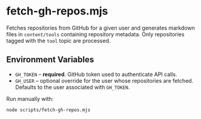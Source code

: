 # fetch-gh-repos.mjs

Fetches repositories from GitHub for a given user and generates markdown files in `content/tools` containing repository metadata. Only repositories tagged with the `tool` topic are processed.

## Environment Variables

- `GH_TOKEN` – **required**. GitHub token used to authenticate API calls.
- `GH_USER` – optional override for the user whose repositories are fetched. Defaults to the user associated with `GH_TOKEN`.

Run manually with:

```bash
node scripts/fetch-gh-repos.mjs
```
